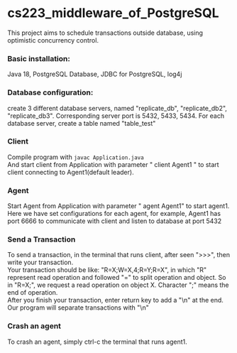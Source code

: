 # cs223_middleware_of_PostgreSQL

This project aims to schedule transactions outside database, using optimistic concurrency control.  
### Basic installation:  
Java 18, PostgreSQL Database, JDBC for PostgreSQL, log4j  
### Database configuration:  
create 3 different database servers, named "replicate_db", "replicate_db2", "replicate_db3". Corresponding server port is 
5432, 5433, 5434. For each database server, create a table named "table_test"  
### Client 
Compile program with
```javac Application.java```   
And start client from Application with parameter " client Agent1 " to start client connecting to Agent1(default leader).  
### Agent
Start Agent from Application with parameter " agent Agent1" to start agent1. Here we have set configurations for each agent, 
for example, Agent1 has port 6666 to communicate with client and listen to database at port 5432
### Send a Transaction
To send a transaction, in the terminal that runs client, after seen ">>>", then write your transaction.  
Your transaction should be like: "R=X;W=X,4;R=Y;R=X", in which "R" represent read operation and followed "=" to split operation and object.
So in "R=X;", we request a read operation on object X. Character ";" means the end of operation.  
After you finish your transaction, enter return key to add a "\n" at the end. Our program will separate transactions with "\n"

### Crash an agent
To crash an agent, simply ctrl-c the terminal that runs agent1.
